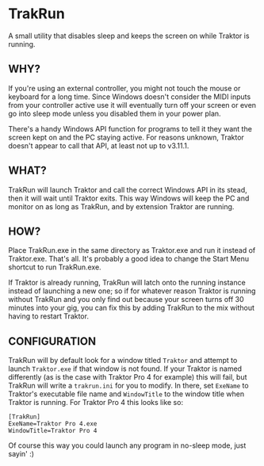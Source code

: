 # TrakRun

A small utility that disables sleep and keeps the screen on while Traktor is running.

## WHY?

If you're using an external controller, you might not touch the mouse or keyboard for a long time.
Since Windows doesn't consider the MIDI inputs from your controller active use it will eventually
turn off your screen or even go into sleep mode unless you disabled them in your power plan.

There's a handy Windows API function for programs to tell it they want the screen kept on and the
PC staying active. For reasons unknown, Traktor doesn't appear to call that API, at least not up
to v3.11.1.

## WHAT?

TrakRun will launch Traktor and call the correct Windows API in its stead, then it will wait until
Traktor exits. This way Windows will keep the PC and monitor on as long as TrakRun, and by extension
Traktor are running.

## HOW?

Place TrakRun.exe in the same directory as Traktor.exe and run it instead of Traktor.exe. That's all.
It's probably a good idea to change the Start Menu shortcut to run TrakRun.exe.

If Traktor is already running, TrakRun will latch onto the running instance instead of launching a
new one; so if for whatever reason Traktor is running without TrakRun and you only find out because
your screen turns off 30 minutes into your gig, you can fix this by adding TrakRun to the mix without
having to restart Traktor.

## CONFIGURATION

TrakRun will by default look for a window titled `Traktor` and attempt to launch `Traktor.exe` if that
window is not found. If your Traktor is named differently (as is the case with Traktor Pro 4 for
example) this will fail, but TrakRun will write a `trakrun.ini` for you to modify. In there, set
`ExeName` to Traktor's executable file name and `WindowTitle` to the window title when Traktor is
running. For Traktor Pro 4 this looks like so:

```
[TrakRun]
ExeName=Traktor Pro 4.exe
WindowTitle=Traktor Pro 4
```

Of course this way you could launch any program in no-sleep mode, just sayin' :)
